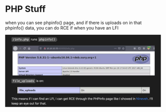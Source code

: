 # PHP Stuff

when you can see phpinfo() page, and if there is uploads on in that phpinfo() data, you can do RCE if when you have an LFI

![sample from 0xdf writeup for Kotarak HTB](<../.gitbook/assets/Screenshot 2021-10-10 at 22.35.22.png>)

